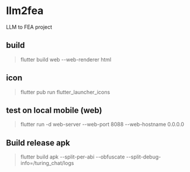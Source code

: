 # llm2fea

LLM to FEA project

## build
> flutter build web --web-renderer html

## icon
> flutter pub run flutter_launcher_icons

## test on local mobile (web)
> flutter run -d web-server --web-port 8088 --web-hostname 0.0.0.0

## Build release apk
> flutter build apk --split-per-abi --obfuscate --split-debug-info=/turing_chat/logs     